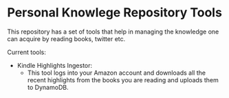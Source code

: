 # Personal Knowlege Repository Tools

This repository has a set of tools that help in managing the knowledge one can
acquire by reading books, twitter etc.

Current tools:

* Kindle Highlights Ingestor:
  * This tool logs into your Amazon account and downloads all the recent
    highlights from the books you are reading and uploads them to DynamoDB.
